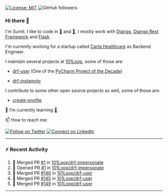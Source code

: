 [![License: MIT](https://img.shields.io/badge/License-MIT-yellow.svg)](https://opensource.org/licenses/MIT)
![GitHub followers](https://img.shields.io/github/followers/sumit4613?style=social)

### Hi there 👋

I'm Sumit. I like to code in [:snake:](https://python.org/) and [:rabbit:](https://golang.org). I mostly work with [Django](https://djangoproject.com), [Django Rest Framework](https://www.django-rest-framework.org/) and [Flask](https://flask.palletsprojects.com).

I'm currently working for a startup called [Carta Healthcare](https://www.carta.healthcare) as Backend Engineer.

I maintain several projects at [101Loop](https://github.com/101loop/), some of those are:

- [drf-user](https://github.com/101loop/drf-user) (One of the [PyCharm Project of the Decade](https://www.jetbrains.com/lp/pycharm-10-years/))

- [drf-instamojo ](https://github.com/101loop/drf-instamojo)

I contribute to some other open source projects as well, some of those are:

- [create-envfile](https://github.com/SpicyPizza/create-envfile)

🔭 I’m currently learning [:rabbit:](https://golang.org).

📫 How to reach me:

[![Follow on Twitter](https://img.shields.io/badge/--twitter?label=Twitter&logo=Twitter&style=social)](https://twitter.com/sumitsingh4613) [![Connect on LinkedIn](https://img.shields.io/badge/--linkedin?label=LinkedIn&logo=LinkedIn&style=social)](https://www.linkedin.com/in/sumit4613)


---

### :zap: Recent Activity

<!--START_SECTION:activity-->
1. 🎉 Merged PR [#1](https://github.com/101Loop/drf-impersonate/pull/1) in [101Loop/drf-impersonate](https://github.com/101Loop/drf-impersonate)
2. 💪 Opened PR [#1](https://github.com/101Loop/drf-impersonate/pull/1) in [101Loop/drf-impersonate](https://github.com/101Loop/drf-impersonate)
3. 🎉 Merged PR [#146](https://github.com/101Loop/drf-user/pull/146) in [101Loop/drf-user](https://github.com/101Loop/drf-user)
4. 🎉 Merged PR [#145](https://github.com/101Loop/drf-user/pull/145) in [101Loop/drf-user](https://github.com/101Loop/drf-user)
5. 🎉 Merged PR [#149](https://github.com/101Loop/drf-user/pull/149) in [101Loop/drf-user](https://github.com/101Loop/drf-user)
<!--END_SECTION:activity-->

---
